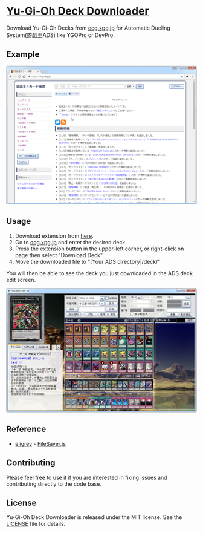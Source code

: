 # [Yu-Gi-Oh Deck Downloader](https://chrome.google.com/webstore/detail/yu-gi-oh-deck-downloader/omhigihagjbdeocmmopgdnklnfanpbka)

Download Yu-Gi-Oh Decks from [ocg.xpg.jp](https://ocg.xpg.jp/deck/deck.fcgi) for Automatic Dueling System(遊戯王ADS) like YGOPro or DevPro.

## Example

![example](assets/example.gif)

## Usage

1. Download extension from [here](https://chrome.google.com/webstore/detail/yu-gi-oh-deck-downloader/omhigihagjbdeocmmopgdnklnfanpbka).
2. Go to [ocg.xpg.jp](https://ocg.xpg.jp/deck/deck.fcgi) and enter the desired deck.
3. Press the extension button in the upper-left corner, or right-click on page then select "Download Deck".
4. Move the downloaded file to "[Your ADS directory]/deck/"

You will then be able to see the deck you just downloaded in the ADS deck edit screen.

![screenshot](assets/screenshot.png)

## Reference

+ [eligrey](https://github.com/eligrey) - [FileSaver.js](https://github.com/eligrey/FileSaver.js)

## Contributing

Please feel free to use it if you are interested in fixing issues and contributing directly to the code base.

## License

Yu-Gi-Oh Deck Downloader is released under the MIT license. See the [LICENSE](/LICENSE) file for details.
